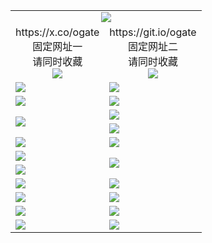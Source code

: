 ﻿<table>
  <tr><td colspan=2 align=center><img src="https://d2ket7s44r2xu8.cloudfront.net/Up/oGate.jpg" /></td></tr>
  <tr>
    <td align=center>https://x.co/ogate<br>固定网址一<br>请同时收藏<br><img src="https://d2ket7s44r2xu8.cloudfront.net/Up/0WMGD1.png" /></td>
    <td align=center>https://git.io/ogate<br>固定网址二<br>请同时收藏<br><img src="https://d2ket7s44r2xu8.cloudfront.net/Up/0WMGD2.png" /></td>
  </tr>
  <tr>
    <td><a href="https://d2ket7s44r2xu8.cloudfront.net/?from=github" target="_blank"><img src="https://d2ket7s44r2xu8.cloudfront.net/Up/0WMDT.jpg" /></a></td>
    <td><a href="https://d2ket7s44r2xu8.cloudfront.net/oNote.aspx?from=github" target="_blank"><img src="https://d2ket7s44r2xu8.cloudfront.net/Up/0WZTT.jpg" /></a></td>
  </tr>
  <tr>
    <td><a href="https://d2ket7s44r2xu8.cloudfront.net/onUP.aspx?name=https://d3h1gdc8wi0m01.cloudfront.net/525&from=github" target="_blank"><img src="https://d2ket7s44r2xu8.cloudfront.net/Up/0DTW.jpg"/></a></td>
    <td><a href="https://d2ket7s44r2xu8.cloudfront.net/ogST.aspx?from=github" target="_blank"><img src="https://d2ket7s44r2xu8.cloudfront.net/Up/ST.jpg"/></a></td>
  </tr>
  <tr>
    <td rowspan=2><a href="https://d2ket7s44r2xu8.cloudfront.net/ogUP.aspx?name=WJ.mp4&from=github" target="_blank"><img src="https://d2ket7s44r2xu8.cloudfront.net/Up/WJ.jpg" /></a></td>
    <td><a href="https://d2ket7s44r2xu8.cloudfront.net/ogUP.aspx?name=DKC.mp4&count=15&from=github" target="_blank"><img src="https://d2ket7s44r2xu8.cloudfront.net/Up/DKC.jpg" /></a></td> 
  </tr>
  <tr>
    <td><a href="https://d2ket7s44r2xu8.cloudfront.net/ogUP.aspx?name=LRWS.mp4&count=6B:12,5A:10,5B:35,4A:14,4B:19,3A:10,3B:26,2A:16,2B:21,1A:23,1B:29&from=github" target="_blank"><img src="https://d2ket7s44r2xu8.cloudfront.net/Up/LRWS.jpg" /></a></td>
  </tr>
  <tr>
    <td><a href="https://d2ket7s44r2xu8.cloudfront.net/ogUP.aspx?name=3MSTT.mp4&count=17&from=github" target="_blank"><img src="https://d2ket7s44r2xu8.cloudfront.net/Up/3MSTT.jpg" /></a></td>
    <td><a href="https://d2ket7s44r2xu8.cloudfront.net/ogUP.aspx?name=XTFY.mp4&count=24&from=github" target="_blank"><img src="https://d2ket7s44r2xu8.cloudfront.net/Up/XTFY.jpg" /></a></td>
  </tr>
  <tr>
    <td><a href="https://d2ket7s44r2xu8.cloudfront.net/ogUP.aspx?name=JQR.mp4&count=2&from=github" target="_blank"><img src="https://d2ket7s44r2xu8.cloudfront.net/Up/JQR.jpg" /></a></td>   
    <td rowspan=2><a href="https://d2ket7s44r2xu8.cloudfront.net/ogUP.aspx?name=JP.mp4&count=9&from=github" target="_blank"><img src="https://d2ket7s44r2xu8.cloudfront.net/Up/JP.jpg" /></td>
  </tr>
  <tr>
    <td><a href="https://d2ket7s44r2xu8.cloudfront.net/ogUP.aspx?name=CYKJ.mp4&from=github" target="_blank"><img src="https://d2ket7s44r2xu8.cloudfront.net/Up/CYKJ.jpg" /></a></td>
  </tr>
  <tr>
    <td><a href="https://d2ket7s44r2xu8.cloudfront.net/ogUP.aspx?name=4SZG.mp4&count=05:17,04:20&current=05:16&from=github" target="_blank"><img src="https://d2ket7s44r2xu8.cloudfront.net/Up/4SZG0.jpg" /></a></td>
    <td><a href="https://d2ket7s44r2xu8.cloudfront.net/ogUP.aspx?name=4SDJ.mp4&count=05:40,04:52&current=05:39&from=github" target="_blank"><img src="https://d2ket7s44r2xu8.cloudfront.net/Up/4SDJ0.jpg" /></a></td>
  </tr>
  <tr>
    <td><a href="https://d2ket7s44r2xu8.cloudfront.net/ogUP.aspx?name=FG.zip&from=github" target="_blank"><img src="https://d2ket7s44r2xu8.cloudfront.net/Up/FG.jpg" /></a></td>
    <td><a href="https://d2ket7s44r2xu8.cloudfront.net/ogUP.aspx?name=FGA.apk&from=github" target="_blank"><img src="https://d2ket7s44r2xu8.cloudfront.net/Up/FGA.jpg" /></a></td>
  </tr>
  <tr>
    <td><a href="https://d2ket7s44r2xu8.cloudfront.net/ogUP.aspx?name=U.zip&from=github" target="_blank"><img src="https://d2ket7s44r2xu8.cloudfront.net/Up/U.jpg" /></a></td>
    <td><a href="https://d2ket7s44r2xu8.cloudfront.net/ogUP.aspx?name=UA.apk&from=github" target="_blank"><img src="https://d2ket7s44r2xu8.cloudfront.net/Up/UA.jpg" /></a></td>
  </tr>
  <tr>
    <td><a href="https://d2ket7s44r2xu8.cloudfront.net/ogUP.aspx?name=0iPPOTV.zip&from=github" target="_blank"><img src="https://d2ket7s44r2xu8.cloudfront.net/Up/0iPPOTV.jpg" /></a></td>
    <td><a href="https://d2ket7s44r2xu8.cloudfront.net/ogUP.aspx?name=0iNTD.apk&from=github" target="_blank"><img src="https://d2ket7s44r2xu8.cloudfront.net/Up/0iNTD.jpg" /></a></td>
  </tr>
</table>
